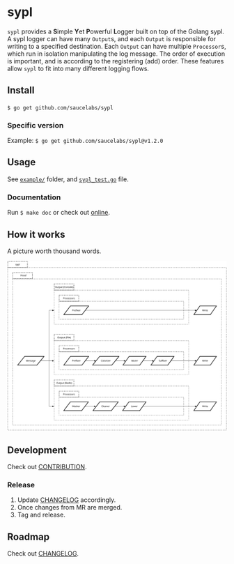 # sypl

`sypl` provides a **S**imple **Y**et **P**owerful **L**ogger built on top of the Golang sypl. A sypl logger can have many `Output`s, and each `Output` is responsible for writing to a specified destination. Each `Output` can have multiple `Processor`s, which run in isolation manipulating the log message. The order of execution is important, and is according to the registering (add) order. These features allow `sypl` to fit into many different logging flows.

## Install

`$ go get github.com/saucelabs/sypl`

### Specific version

Example: `$ go get github.com/saucelabs/sypl@v1.2.0`

## Usage

See [`example/`](example/) folder, and [`sypl_test.go`](sypl_test.go) file.

### Documentation

Run `$ make doc` or check out [online](https://pkg.go.dev/github.com/saucelabs/sypl).

## How it works

A picture worth thousand words.

![high-level-arch](resources/sypl.svg)

## Development

Check out [CONTRIBUTION](CONTRIBUTION.md).

### Release

1. Update [CHANGELOG](CHANGELOG.md) accordingly.
2. Once changes from MR are merged.
3. Tag and release.

## Roadmap

Check out [CHANGELOG](CHANGELOG.md).
